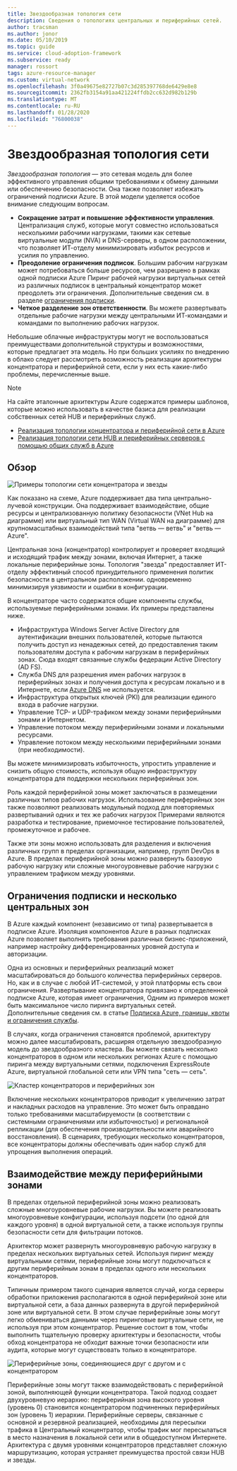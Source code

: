 ```yaml
---
title: Звездообразная топология сети
description: Сведения о топологиях центральных и периферийных сетей.
author: tracsman
ms.author: jonor
ms.date: 05/10/2019
ms.topic: guide
ms.service: cloud-adoption-framework
ms.subservice: ready
manager: rossort
tags: azure-resource-manager
ms.custom: virtual-network
ms.openlocfilehash: 3f0a49675e82727b07c3d285397768de6429e8e8
ms.sourcegitcommit: 2362fb3154a91aa421224ffdb2cc632d982b129b
ms.translationtype: MT
ms.contentlocale: ru-RU
ms.lasthandoff: 01/28/2020
ms.locfileid: "76800038"
---
```

# <a name="hub-and-spoke-network-topology"></a>Звездообразная топология сети

*Звездообразная топология* — это сетевая модель для более эффективного управления общими требованиями к обмену данными или обеспечению безопасности. Она также позволяет избежать ограничений подписки Azure. В этой модели уделяется особое внимание следующим вопросам.

- **Сокращение затрат и повышение эффективности управления**. Централизация служб, которые могут совместно использоваться несколькими рабочими нагрузками, такими как сетевые виртуальные модули (NVA) и DNS-серверы, в одном расположении, что позволяет ИТ-отделу минимизировать избыток ресурсов и усилия по управлению.
- **Преодоление ограничения подписок**. Большим рабочим нагрузкам может потребоваться больше ресурсов, чем разрешено в рамках одной подписки Azure Пиринг рабочей нагрузки виртуальных сетей из различных подписок в центральный концентратор может преодолеть эти ограничения. Дополнительные сведения см. в разделе [ограничения подписки](https://docs.microsoft.com/azure/azure-subscription-service-limits).
- **Четкое разделение зон ответственности**. Вы можете развертывать отдельные рабочие нагрузки между центральными ИТ-командами и командами по выполнению рабочих нагрузок.

Небольшие облачные инфраструктуры могут не воспользоваться преимуществами дополнительной структуры и возможностями, которые предлагает эта модель. Но при больших усилиях по внедрению в облако следует рассмотреть возможность реализации архитектуры концентратора и периферийной сети, если у них есть какие-либо проблемы, перечисленные выше.

> [!NOTE]
> На сайте эталонные архитектуры Azure содержатся примеры шаблонов, которые можно использовать в качестве базиса для реализации собственных сетей HUB и периферийных служб.
>
> - [Реализация топологии концентратора и периферийной сети в Azure](https://docs.microsoft.com/azure/architecture/reference-architectures/hybrid-networking/hub-spoke)
> - [Реализация топологии сети HUB и периферийных серверов с помощью общих служб в Azure](https://docs.microsoft.com/azure/architecture/reference-architectures/hybrid-networking/shared-services)

## <a name="overview"></a>Обзор

![Примеры топологии сети концентратора и звезды][1]

Как показано на схеме, Azure поддерживает два типа центрально-лучевой конструкции. Она поддерживает взаимодействие, общие ресурсы и централизованную политику безопасности (VNet Hub на диаграмме) или виртуальный тип WAN (Virtual WAN на диаграмме) для крупномасштабных взаимодействий типа "ветвь — ветвь" и "ветвь — Azure".

Центральная зона (концентратор) контролирует и проверяет входящий и исходящий трафик между зонами, включая Интернет, а также локальные периферийные зоны. Топология "звезда" предоставляет ИТ-отделу эффективный способ принудительного применения политик безопасности в центральном расположении. одновременно минимизируя уязвимости и ошибки в конфигурации.

В концентраторе часто содержатся общие компоненты службы, используемые периферийными зонами. Их примеры представлены ниже.

- Инфраструктура Windows Server Active Directory для аутентификации внешних пользователей, которые пытаются получить доступ из ненадежных сетей, до предоставления таким пользователям доступа к рабочим нагрузкам в периферийных зонах. Сюда входят связанные службы федерации Active Directory (AD FS).
- Служба DNS для разрешения имен рабочих нагрузок в периферийных зонах и получения доступа к ресурсам локально и в Интернете, если [Azure DNS](https://docs.microsoft.com/azure/dns/dns-overview) не используется.
- Инфраструктура открытых ключей (PKI) для реализации единого входа в рабочие нагрузки.
- Управление TCP- и UDP-трафиком между зонами периферийными зонами и Интернетом.
- Управление потоком между периферийными зонами и локальными ресурсами.
- Управление потоком между несколькими периферийными зонами (при необходимости).

Вы можете минимизировать избыточность, упростить управление и снизить общую стоимость, используя общую инфраструктуру концентратора для поддержки нескольких периферийных зон.

Роль каждой периферийной зоны может заключаться в размещении различных типов рабочих нагрузок. Использование периферийных зон также позволяют реализовать модульный подход для повторяемых развертываний одних и тех же рабочих нагрузок Примерами являются разработка и тестирование, приемочное тестирование пользователей, промежуточное и рабочее.

Также эти зоны можно использовать для разделения и включения различных групп в пределах организации, например, групп DevOps в Azure. В пределах периферийной зоны можно развернуть базовую рабочую нагрузку или сложные многоуровневые рабочие нагрузки с управлением трафиком между уровнями.

## <a name="subscription-limits-and-multiple-hubs"></a>Ограничения подписки и несколько центральных зон

В Azure каждый компонент (независимо от типа) развертывается в подписке Azure. Изоляция компонентов Azure в разных подписках Azure позволяет выполнять требования различных бизнес-приложений, например настройку дифференцированных уровней доступа и авторизации.

Одна из основных и периферийных реализаций может масштабироваться до большого количества периферийных серверов. Но, как и в случае с любой ИТ-системой, у этой платформы есть свои ограничения. Развертывание концентратора привязано к определенной подписке Azure, которая имеет ограничения, Одним из примеров может быть максимальное число пиринга виртуальных сетей. Дополнительные сведения см. в статье [Подписка Azure, границы, квоты и ограничения службы](https://docs.microsoft.com/azure/azure-subscription-service-limits).

В случаях, когда ограничения становятся проблемой, архитектуру можно далее масштабировать, расширяя отдельную звездообразную модель до звездообразного кластера. Вы можете связать несколько концентраторов в одном или нескольких регионах Azure с помощью пиринга между виртуальными сетями, подключения ExpressRoute Azure, виртуальной глобальной сети или VPN типа "сеть — сеть".

![Кластер концентраторов и периферийных зон][2]

Включение нескольких концентраторов приводит к увеличению затрат и накладных расходов на управление. Это может быть оправдано только требованиями масштабируемости (в соответствии с системными ограничениями или избыточностью) и региональной репликации (для обеспечения производительности или аварийного восстановления). В сценариях, требующих несколько концентраторов, все концентраторы должны обеспечивать один набор служб для упрощения выполнения операций.

## <a name="interconnection-between-spokes"></a>Взаимодействие между периферийными зонами

В пределах отдельной периферийной зоны можно реализовать сложные многоуровневые рабочие нагрузки. Вы можете реализовать многоуровневые конфигурации, используя подсети (по одной для каждого уровня) в одной виртуальной сети, а также используя группы безопасности сети для фильтрации потоков.

Архитектор может развернуть многоуровневую рабочую нагрузку в пределах нескольких виртуальных сетей. Используя пиринг между виртуальными сетями, периферийные зоны могут подключаться к другим периферийным зонам в пределах одного или нескольких концентраторов.

Типичным примером такого сценария является случай, когда серверы обработки приложения располагаются в одной периферийной зоне или виртуальной сети, а база данных развернута в другой периферийной зоне или виртуальной сети. В этом случае периферийные зоны могут легко обмениваться данными через пиринговые виртуальные сети, не используя при этом концентратор. Решение состоит в том, чтобы выполнить тщательную проверку архитектуры и безопасности, чтобы обход концентратора не обходит важные точки безопасности или аудита, которые могут существовать только в концентраторе.

![Периферийные зоны, соединяющиеся друг с другом и с концентратором][3]

Периферийные зоны могут также взаимодействовать с периферийной зоной, выполняющей функции концентратора. Такой подход создает двухуровневую иерархию: периферийная зона высокого уровня (уровень 0) становится концентратором подчиненных периферийных зон (уровень 1) иерархии. Периферийные серверы, связанные с основной и резервной реализацией, необходимы для пересылки трафика в Центральный концентратор, чтобы трафик мог пересылаться в место назначения в локальной сети или в общедоступном Интернете. Архитектура с двумя уровнями концентраторов представляет сложную маршрутизацию, которая устраняет преимущества простой связи HUB и звезды.

<!-- images -->

[0]: ../../_images/azure-best-practices/network-redundant-equipment.png "Примеры перекрытия компонента"
[1]: ../../_images/azure-best-practices/network-hub-spoke-high-level.png "Подробный пример звездообразной топологии"
[2]: ../../_images/azure-best-practices/network-hub-spokes-cluster.png "Кластер концентраторов и периферийных зон"
[3]: ../../_images/azure-best-practices/network-spoke-to-spoke.png "Связь между периферийными зонами"
[4]: ../../_images/azure-best-practices/network-hub-spoke-block-level-diagram.png "Диаграмма концентратора и периферийной зоны уровня блока"
[5]: ../../_images/azure-best-practices/network-users-groups-subscriptions.png "Пользователи, группы, подписки и проекты"
[6]: ../../_images/azure-best-practices/network-infrastructure-high-level.png "Высокоуровневая схема инфраструктуры"
[7]: ../../_images/azure-best-practices/network-high-level-perimeter-networks.png "Высокоуровневая схема инфраструктуры"
[8]: ../../_images/azure-best-practices/network-vnet-peering-perimeter-networks.png "Пиринг между виртуальными сетями и сетями периметра"
[9]: ../../_images/azure-best-practices/network-high-level-diagram-monitoring.png "Общая схема для мониторинга"
[10]: ../../_images/azure-best-practices/network-high-level-workloads.png "Общая схема для рабочих нагрузок"

<!-- links -->

[PrivateDNS]: https://docs.microsoft.com/azure/dns/private-dns-overview
[VNetPeering]: https://docs.microsoft.com/azure/virtual-network/virtual-network-peering-overview
[user-defined-routes]: https://docs.microsoft.com/azure/virtual-network/virtual-networks-udr-overview
[RBAC]: https://docs.microsoft.com/azure/role-based-access-control/overview
[azure-ad]: https://docs.microsoft.com/azure/active-directory/active-directory-whatis
[VPN]: https://docs.microsoft.com/azure/vpn-gateway/vpn-gateway-about-vpngateways
[ExR]: https://docs.microsoft.com/azure/expressroute/expressroute-introduction
[ExRD]: https://docs.microsoft.com/azure/expressroute/expressroute-erdirect-about
[vWAN]: https://docs.microsoft.com/azure/virtual-wan/virtual-wan-about
[NVA]: https://docs.microsoft.com/azure/architecture/reference-architectures/dmz/nva-ha
[AzFW]: https://docs.microsoft.com/azure/firewall/overview
[SubMgmt]: ../../reference/azure-scaffold.md
[RGMgmt]: https://docs.microsoft.com/azure/azure-resource-manager/resource-group-overview
[DMZ]: https://docs.microsoft.com/azure/best-practices-network-security
[ALB]: https://docs.microsoft.com/azure/load-balancer/load-balancer-overview
[PIP]: https://docs.microsoft.com/azure/virtual-network/resource-groups-networking#public-ip-address
[AFD]: https://docs.microsoft.com/azure/frontdoor/front-door-overview
[AppGW]: https://docs.microsoft.com/azure/application-gateway/application-gateway-introduction
[WAF]: https://docs.microsoft.com/azure/application-gateway/application-gateway-web-application-firewall-overview
[Monitor]: https://docs.microsoft.com/azure/monitoring-and-diagnostics/
[ActLog]: https://docs.microsoft.com/azure/monitoring-and-diagnostics/monitoring-overview-activity-logs
[DiagLog]: https://docs.microsoft.com/azure/monitoring-and-diagnostics/monitoring-overview-of-diagnostic-logs
[nsg-log]: https://docs.microsoft.com/azure/virtual-network/virtual-network-nsg-manage-log
[OMS]: https://docs.microsoft.com/azure/operations-management-suite/operations-management-suite-overview
[NPM]: https://docs.microsoft.com/azure/log-analytics/log-analytics-network-performance-monitor
[NetWatch]: https://docs.microsoft.com/azure/network-watcher/network-watcher-monitoring-overview
[WebApps]: https://docs.microsoft.com/azure/app-service/
[HDI]: https://docs.microsoft.com/azure/hdinsight/hdinsight-hadoop-introduction
[EventHubs]: https://docs.microsoft.com/azure/event-hubs/event-hubs-what-is-event-hubs
[ServiceBus]: https://docs.microsoft.com/azure/service-bus-messaging/service-bus-messaging-overview
[traffic-manager]: https://docs.microsoft.com/azure/traffic-manager/traffic-manager-overview
